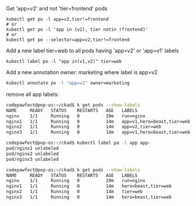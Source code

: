 Get 'app=v2' and not 'tier=frontend' pods
```shell
kubectl get po -l app=v2,tier!=frontend
# or
kubectl get po -l 'app in (v2), tier notin (frontend)'
# or
kubectl get po --selector=app=v2,tier!=frontend
```

Add a new label tier=web to all pods having 'app=v2' or 'app=v1' labels
```shell
kubectl label po -l "app in(v1,v2)" tier=web
```

Add a new annotation owner: marketing where label is app=v2
```bash
kubectl annotate po -l "app=v2" owner=marketing
```

remove all app labels:
```bash
codepawfect@pop-os:~/ckad$ k get pods --show-labels
NAME     READY   STATUS    RESTARTS   AGE   LABELS
nginx    1/1     Running   0          20m   run=nginx
nginx1   1/1     Running   0          14m   app=v1,hero=beast,tier=web
nginx2   1/1     Running   0          14m   app=v2,tier=web
nginx3   1/1     Running   0          14m   app=v1,hero=beast,tier=web

codepawfect@pop-os:~/ckad$ kubectl label po -l app app-
pod/nginx1 unlabeled
pod/nginx2 unlabeled
pod/nginx3 unlabeled

codepawfect@pop-os:~/ckad$ k get pods --show-labels
NAME     READY   STATUS    RESTARTS   AGE   LABELS
nginx    1/1     Running   0          20m   run=nginx
nginx1   1/1     Running   0          14m   hero=beast,tier=web
nginx2   1/1     Running   0          14m   tier=web
nginx3   1/1     Running   0          14m   hero=beast,tier=web
```